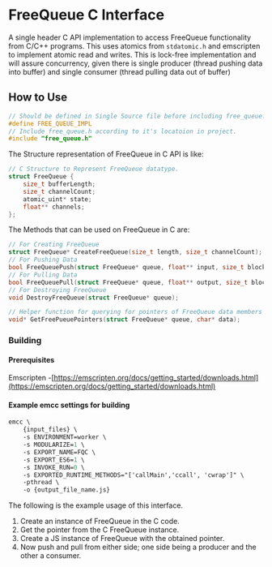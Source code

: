 # FreeQueue C Interface

A single header C API implementation to access FreeQueue functionality from 
C/C++ programs. This uses atomics from `stdatomic.h` and emscripten to 
implement atomic read and writes. This is lock-free implementation and will 
assure concurrency, given there is single producer (thread pushing data into 
buffer) and single consumer (thread pulling data out of buffer)

## How to Use

```C
// Should be defined in Single Source file before including free_queue.h .
#define FREE_QUEUE_IMPL 
// Include free_queue.h according to it's locatoion in project.
#include "free_queue.h" 
```

The Structure representation of FreeQueue in C API is like:
```C
// C Structure to Represent FreeQueue datatype.
struct FreeQueue {
    size_t bufferLength;
    size_t channelCount;
    atomic_uint* state;
    float** channels;    
};
```

The Methods that can be used on FreeQueue in C are:
```C
// For Creating FreeQueue
struct FreeQueue* CreateFreeQueue(size_t length, size_t channelCount);
// For Pushing Data        
bool FreeQueuePush(struct FreeQueue* queue, float** input, size_t blockLength);  
// For Pulling Data
bool FreeQueuePull(struct FreeQueue* queue, float** output, size_t blockLength);
// For Destroying FreeQueue
void DestroyFreeQueue(struct FreeQueue* queue);                                  

// Helper function for querying for pointers of FreeQueue data members   
void* GetFreePueuePointers(struct FreeQueue* queue, char* data);                
```

### Building

#### Prerequisites

Emscripten -[https://emscripten.org/docs/getting_started/downloads.html](https://emscripten.org/docs/getting_started/downloads.html)

#### Example emcc settings for building

```ps
emcc \
	{input_files} \
	-s ENVIRONMENT=worker \
	-s MODULARIZE=1 \
	-s EXPORT_NAME=FQC \
    -s EXPORT_ES6=1 \
	-s INVOKE_RUN=0 \
	-s EXPORTED_RUNTIME_METHODS="['callMain','ccall', 'cwrap']" \
	-pthread \
	-o {output_file_name.js}
```

The following is the example usage of this interface.

1. Create an instance of FreeQueue in the C code.
2. Get the pointer from the C FreeQueue instance.
3. Create a JS instance of FreeQueue with the obtained pointer.
4. Now push and pull from either side; one side being a producer and the other a consumer.
